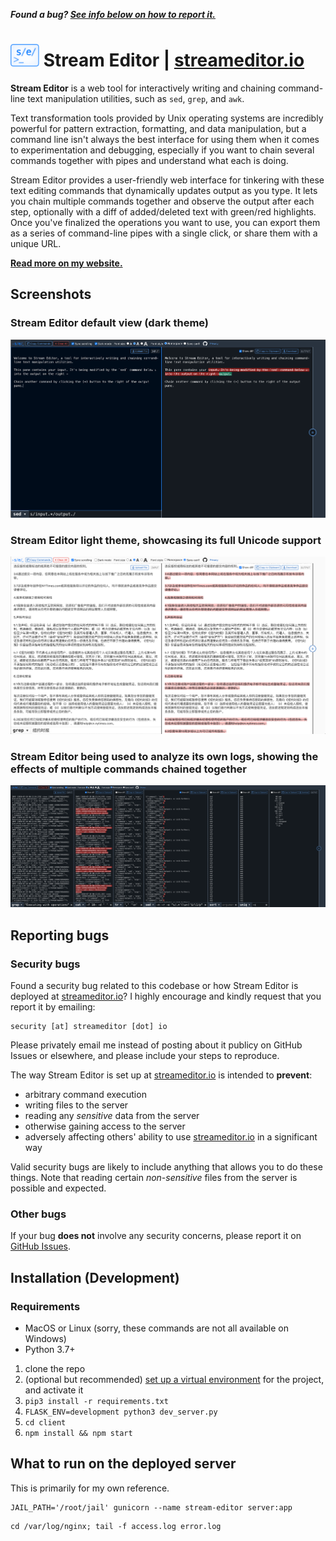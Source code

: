 <strong><em>Found a bug? [See info below on how to report it.](#reporting-bugs)</em></strong>

# <img src="https://github.com/liddiard/stream-editor/blob/master/client/public/img/logo-light.svg?raw=true" height="36" alt="Stream Editor logo" /> Stream Editor | [streameditor.io](https://streameditor.io/)

**Stream Editor** is a web tool for interactively writing and chaining command-line text manipulation utilities, such as `sed`, `grep`, and `awk`.

Text transformation tools provided by Unix operating systems are incredibly powerful for pattern extraction, formatting, and data manipulation, but a command line isn't always the best interface for using them when it comes to experimentation and debugging, especially if you want to chain several commands together with pipes and understand what each is doing.

Stream Editor provides a user-friendly web interface for tinkering with these text editing commands that dynamically updates output as you type. It lets you chain multiple commands together and observe the output after each step, optionally with a diff of added/deleted text with green/red highlights. Once you've finalized the operations you want to use, you can export them as a series of command-line pipes with a single click, or share them with a unique URL.

[**Read more on my website.**](https://harrisonliddiard.com/project/stream-editor/)

## Screenshots

### Stream Editor default view (dark theme)

![Stream Editor screenshot](screenshots/initial.png)

### Stream Editor light theme, showcasing its full Unicode support

![Stream Editor screenshot](screenshots/unicode.png)

### Stream Editor being used to analyze its own logs, showing the effects of multiple commands chained together

![Stream Editor screenshot](screenshots/chain.png)

## Reporting bugs

### Security bugs

Found a security bug related to this codebase or how Stream Editor is deployed at [streameditor.io](https://streameditor.io)? I highly encourage and kindly request that you report it by emailing:

```
security [at] streameditor [dot] io
```

Please privately email me instead of posting about it publicy on GitHub Issues or elsewhere, and please include your steps to reproduce.

The way Stream Editor is set up at [streameditor.io](https://streameditor.io) is intended to **prevent**:

- arbitrary command execution
- writing files to the server
- reading any *sensitive* data from the server
- otherwise gaining access to the server
- adversely affecting others' ability to use [streameditor.io](https://streameditor.io) in a significant way 

Valid security bugs are likely to include anything that allows you to do these things. Note that reading certain *non-sensitive* files from the server is possible and expected.

### Other bugs

If your bug **does not** involve any security concerns, please report it on [GitHub Issues](https://github.com/liddiard/stream-editor/issues).

## Installation (Development)

### Requirements

- MacOS or Linux (sorry, these commands are not all available on Windows)
- Python 3.7+

1. clone the repo
2. (optional but recommended) [set up a virtual environment](https://docs.python.org/3/tutorial/venv.html) for the project, and activate it
3. `pip3 install -r requirements.txt`
4. `FLASK_ENV=development python3 dev_server.py`
5. `cd client`
6. `npm install && npm start`

## What to run on the deployed server

This is primarily for my own reference.

```shell
JAIL_PATH='/root/jail' gunicorn --name stream-editor server:app
```

```shell
cd /var/log/nginx; tail -f access.log error.log
```
